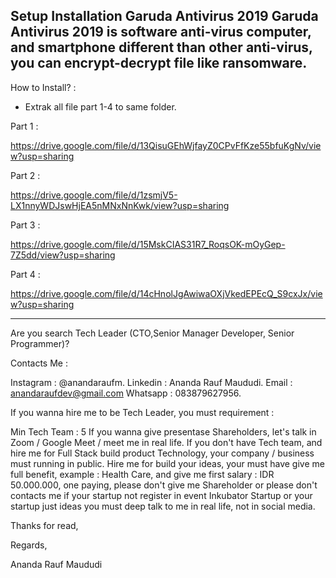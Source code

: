 Setup Installation Garuda Antivirus 2019
Garuda Antivirus 2019 is software anti-virus computer, and smartphone different than other anti-virus, you can encrypt-decrypt file like ransomware.
-----------------------------------------------------------------------------------------------------------------------------------------------------------------------------------
How to Install? :
- Extrak all file part 1-4 to same folder.


Part 1 :

https://drive.google.com/file/d/13QisuGEhWjfayZ0CPvFfKze55bfuKgNv/view?usp=sharing

Part 2 :

https://drive.google.com/file/d/1zsmjV5-LX1nnyWDJswHjEA5nMNxNnKwk/view?usp=sharing

Part 3 :

https://drive.google.com/file/d/15MskCIAS31R7_RoqsOK-mOyGep-7Z5dd/view?usp=sharing

Part 4 :

https://drive.google.com/file/d/14cHnolJgAwiwaOXjVkedEPEcQ_S9cxJx/view?usp=sharing

---------------------------------------------------------------------------------------------------------------------------------------------------------------------------------

Are you search Tech Leader (CTO,Senior Manager Developer, Senior Programmer)?

Contacts Me :

Instagram : @anandaraufm.
Linkedin : Ananda Rauf Maududi.
Email : anandaraufdev@gmail.com
Whatsapp : 083879627956.

If you wanna hire me to be Tech Leader, you must requirement :

Min Tech Team : 5
If you wanna give presentase Shareholders, let's talk in Zoom / Google Meet / meet me in real life.
If you don't have Tech team, and hire me for Full Stack build product Technology, your company / business must running in public.
Hire me for build your ideas, your must have give me full benefit, example : Health Care, and give me first salary : IDR 50.000.000, one paying, please don't give me Shareholder or please don't contacts me if your startup not register in event Inkubator Startup or your startup just ideas you must deep talk to me in real life, not in social media.

Thanks for read,

Regards,

Ananda Rauf Maududi
